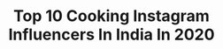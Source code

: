 ---
title: Top 10 Cooking Instagram Influencers In India In 2020
description: Identify the most popular Instagram accounts on inBeat.
platform: Instagram
profiles:
  - username: "_shireen_tabassum_"
    fullname: >-
      || TABU👑🧿 ||
    location: "India"
    followers: 7870
    engagement: 591
    commentsToLikes: 0.032623
    avatar: "https://scontent-lhr8-1.cdninstagram.com/v/t51.2885-19/s320x320/91287590_1142632816083654_6643696073355296768_n.jpg?_nc_ht=scontent-lhr8-1.cdninstagram.com&_nc_ohc=H04PQAgFEhwAX-gocUd&oh=728f5af8b0e7d8c5f74a27be67fb1e19&oe=5EB51074"
    verified: false
    hashtags: "#cheers, #college, #weddingbells, #happyme"
  - username: "triparnabhaumik"
    fullname: >-
      Triparna Bhaumik
    location: "India"
    followers: 12675
    engagement: 749
    commentsToLikes: 0.035015
    avatar: "https://scontent-ams4-1.cdninstagram.com/v/t51.2885-19/s320x320/82444458_1021002458271451_8266369416824881152_n.jpg?_nc_ht=scontent-ams4-1.cdninstagram.com&_nc_ohc=20Vxk-I-TggAX9ercfV&oh=301e07f638a14817c3e4d0d0555cffb8&oe=5EBC34DE"
    verified: false
    hashtags: "#subhoshosthi, #bongdivas, #instadaily, #globalportraits"
  - username: "pratscorner"
    fullname: >-
      Prat's Corner
    location: "India"
    followers: 5363
    engagement: 1002
    commentsToLikes: 0.229401
    avatar: "https://scontent-lax3-2.cdninstagram.com/v/t51.2885-19/s320x320/43229976_272218496744085_6461290736439525376_n.jpg?_nc_ht=scontent-lax3-2.cdninstagram.com&_nc_ohc=aSe1QUQV3XIAX-kD4oC&oh=3f9108bf66befc5ed51aa3dee5a9d899&oe=5EA58B2E"
    verified: false
    hashtags: "#staysafe, #tunacutlets, #diamondcuts, #ketobread"
  - username: "hyangla_bibi"
    fullname: >-
      Riya D 👩‍🍳
    location: "India"
    followers: 21157
    engagement: 874
    commentsToLikes: 0.033508
    avatar: "https://scontent-lhr8-1.cdninstagram.com/v/t51.2885-19/s320x320/83292176_1707869259355817_6308539657621602304_n.jpg?_nc_ht=scontent-lhr8-1.cdninstagram.com&_nc_ohc=K7269LGmDcsAX9rN930&oh=d7188cfb387a13b4490e8e3dc1c147c9&oe=5EB9C711"
    verified: false
    hashtags: "#mutton, #foodphotography, #bengalicuisne, #bangalorefoodies"
  - username: "wompindiacooks"
    fullname: >-
      Bhoomika Vinay
    location: "India"
    followers: 2930
    engagement: 1449
    commentsToLikes: 0.134320
    avatar: "https://scontent-lht6-1.cdninstagram.com/v/t51.2885-19/s320x320/76843513_539453959986468_5887972439907893248_n.jpg?_nc_ht=scontent-lht6-1.cdninstagram.com&_nc_ohc=kbizFXmwNQsAX8kNlnu&oh=7f1dfd7ca4743ef1768060be3df50b1f&oe=5EBC1078"
    verified: false
    hashtags: "#dahipuri, #wompindiacooks, #homefood, #desifood"
  - username: "tamarawebb_"
    fullname: >-
      TAMARA WEBB 💫
    location: "India"
    followers: 47102
    engagement: 777
    commentsToLikes: 0.018741
    avatar: "https://scontent-itm1-1.cdninstagram.com/v/t51.2885-19/s320x320/73288629_755243191607602_7583647136349159424_n.jpg?_nc_ht=scontent-itm1-1.cdninstagram.com&_nc_ohc=kTieEelB6YYAX_2OWLK&oh=3e8d42571526beb232bde3df50a60d10&oe=5EB0FD2A"
    verified: false
    hashtags: "#yummy, #throwback, #coronavirus, #healthyrecipe"
  - username: "karanfoodfanatic"
    fullname: >-
      Karan Tripathi (Food Fanatic)
    location: "India"
    followers: 68394
    engagement: 148
    commentsToLikes: 0.074530
    avatar: "https://scontent-ams4-1.cdninstagram.com/v/t51.2885-19/s320x320/75312612_449869889263313_3215236384918863872_n.jpg?_nc_ht=scontent-ams4-1.cdninstagram.com&_nc_ohc=ojwdLqeG7acAX9o7eRU&oh=81c5c15d0859843dddddcb22c6566a3b&oe=5EBC5C03"
    verified: false
    hashtags: "#bhatura, #rajkachori, #swirlporn, #solotrip"
  - username: "cook.and.click"
    fullname: >-
      Sivapriya
    location: "India"
    followers: 7183
    engagement: 1004
    commentsToLikes: 0.035673
    avatar: "https://scontent-gmp1-1.cdninstagram.com/v/t51.2885-19/s320x320/74715143_2520584548030987_7932676313628803072_n.jpg?_nc_ht=scontent-gmp1-1.cdninstagram.com&_nc_ohc=0EJhU_OZ0RMAX_m7Uoj&oh=d6460e59264c7e3ca11fa716cf13bfe8&oe=5EAE36C0"
    verified: false
    hashtags: "#foodstyling, #healthyrecipes, #quarantinelife, #sauce"
  - username: "shadow_and_sun"
    fullname: >-
      Harish Sharma || India 🇮🇳
    location: "India"
    followers: 8227
    engagement: 1061
    commentsToLikes: 0.022928
    avatar: "https://scontent-atl3-1.cdninstagram.com/v/t51.2885-19/s320x320/90980211_667670887329817_410248030504091648_n.jpg?_nc_ht=scontent-atl3-1.cdninstagram.com&_nc_ohc=LUFLlPj9TrUAX8xwo7W&oh=23d85470ea5adb3b57363331bb503485&oe=5EB9E89B"
    verified: false
    hashtags: "#winterwonderlandsofindia, #celebrations, #faaguli, #photography"
  - username: "_food._.addicted_"
    fullname: >-
      Mahendra || Food Addicted 🍴🍕🍔
    location: "India"
    followers: 4355
    engagement: 2897
    commentsToLikes: 0.037781
    avatar: "https://scontent-nrt1-1.cdninstagram.com/v/t51.2885-19/s320x320/88246805_643028036259445_521948726734880768_n.jpg?_nc_ht=scontent-nrt1-1.cdninstagram.com&_nc_ohc=ZC8_qu2q0fIAX9IM2Np&oh=07679aa35b93052fbb12b960a1a1b908&oe=5EA4DEAB"
    verified: false
    hashtags: "#kachori, #vlogs, #nagpurfoodblogger, #biryani"
---